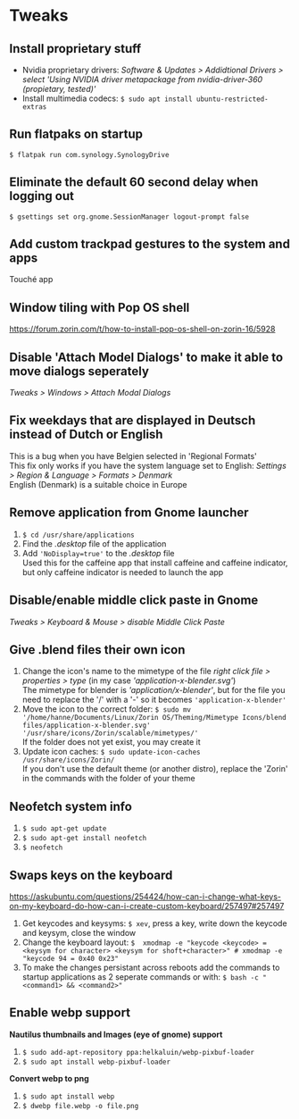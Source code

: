 # Tweaks

## Install proprietary stuff
- Nvidia proprietary drivers: *Software & Updates > Addidtional Drivers > select 'Using NVIDIA driver metapackage from nvidia-driver-360 (propietary, tested)'*
- Install multimedia codecs: ``$ sudo apt install ubuntu-restricted-extras``

## Run flatpaks on startup
``$ flatpak run com.synology.SynologyDrive``

## Eliminate the default 60 second delay when logging out
``$ gsettings set org.gnome.SessionManager logout-prompt false``

## Add custom trackpad gestures to the system and apps
Touché app

## Window tiling with Pop OS shell
https://forum.zorin.com/t/how-to-install-pop-os-shell-on-zorin-16/5928

## Disable 'Attach Model Dialogs' to make it able to move dialogs seperately
*Tweaks > Windows > Attach Modal Dialogs*

## Fix weekdays that are displayed in Deutsch instead of Dutch or English
This is a bug when you have Belgien selected in 'Regional Formats'<br>
This fix only works if you have the system language set to English: *Settings > Region & Language > Formats > Denmark*<br>
English (Denmark) is a suitable choice in Europe

## Remove application from Gnome launcher
1. ``$ cd /usr/share/applications``
2. Find the *.desktop* file of the application
3. Add ``'NoDisplay=true'`` to the *.desktop* file<br>
   Used this for the caffeine app that install caffeine and caffeine indicator, but only caffeine indicator is needed to launch the app

## Disable/enable middle click paste in Gnome
*Tweaks > Keyboard & Mouse > disable Middle Click Paste*

## Give .blend files their own icon
1. Change the icon's name to the mimetype of the file *right click file > properties > type* (in my case *'application-x-blender.svg'*)<br>
   The mimetype for blender is *'application/x-blender'*, but for the file you need to replace the '/' with a '-' so it becomes ``'application-x-blender'``
2. Move the icon to the correct folder: ``$ sudo mv '/home/hanne/Documents/Linux/Zorin OS/Theming/Mimetype Icons/blend files/application-x-blender.svg' '/usr/share/icons/Zorin/scalable/mimetypes/'``<br>
   If the folder does not yet exist, you may create it
4. Update icon caches: ``$ sudo update-icon-caches /usr/share/icons/Zorin/``<br>
   If you don't use the default theme (or another distro), replace the 'Zorin' in the commands with the folder of your theme
   
 ## Neofetch system info
 1. ``$ sudo apt-get update``
 2. ``$ sudo apt-get install neofetch``
 3. ``$ neofetch``

## Swaps keys on the keyboard
https://askubuntu.com/questions/254424/how-can-i-change-what-keys-on-my-keyboard-do-how-can-i-create-custom-keyboard/257497#257497

1. Get keycodes and keysyms: ``$ xev``, press a key, write down the keycode and keysym, close the window
2. Change the keyboard layout: ``$  xmodmap -e "keycode <keycode> = <keysym for character> <keysym for shoft+character>" # xmodmap -e "keycode 94 = 0x40 0x23"``
3. To make the changes persistant across reboots add the commands to startup applications as 2 seperate commands or with: ``$ bash -c "<command1> && <command2>"``

## Enable webp support
**Nautilus thumbnails and Images (eye of gnome) support**
1. ``$ sudo add-apt-repository ppa:helkaluin/webp-pixbuf-loader``
2. ``$ sudo apt install webp-pixbuf-loader``

**Convert webp to png**
1. ``$ sudo apt install webp``
2. ``$ dwebp file.webp -o file.png``
